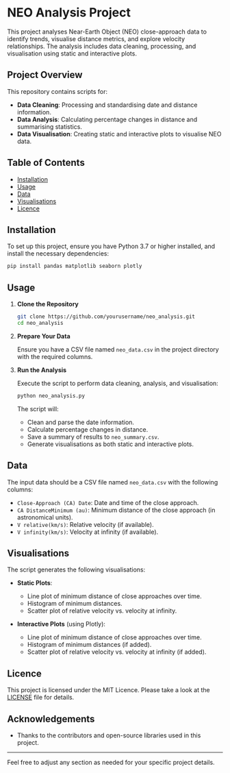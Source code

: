 
# NEO Analysis Project

This project analyses Near-Earth Object (NEO) close-approach data to identify trends, visualise distance metrics, and explore velocity relationships. The analysis includes data cleaning, processing, and visualisation using static and interactive plots.

## Project Overview

This repository contains scripts for:
- **Data Cleaning**: Processing and standardising date and distance information.
- **Data Analysis**: Calculating percentage changes in distance and summarising statistics.
- **Data Visualisation**: Creating static and interactive plots to visualise NEO data.

## Table of Contents

- [Installation](#installation)
- [Usage](#usage)
- [Data](#data)
- [Visualisations](#visualisations)
- [Licence](#licence)

## Installation

To set up this project, ensure you have Python 3.7 or higher installed, and install the necessary dependencies:

```bash
pip install pandas matplotlib seaborn plotly
```

## Usage

1. **Clone the Repository**

   ```bash
   git clone https://github.com/yourusername/neo_analysis.git
   cd neo_analysis
   ```

2. **Prepare Your Data**

   Ensure you have a CSV file named `neo_data.csv` in the project directory with the required columns.

3. **Run the Analysis**

   Execute the script to perform data cleaning, analysis, and visualisation:

   ```bash
   python neo_analysis.py
   ```

   The script will:
   - Clean and parse the date information.
   - Calculate percentage changes in distance.
   - Save a summary of results to `neo_summary.csv`.
   - Generate visualisations as both static and interactive plots.

## Data

The input data should be a CSV file named `neo_data.csv` with the following columns:
- `Close-Approach (CA) Date`: Date and time of the close approach.
- `CA DistanceMinimum (au)`: Minimum distance of the close approach (in astronomical units).
- `V relative(km/s)`: Relative velocity (if available).
- `V infinity(km/s)`: Velocity at infinity (if available).

## Visualisations

The script generates the following visualisations:

- **Static Plots**:
  - Line plot of minimum distance of close approaches over time.
  - Histogram of minimum distances.
  - Scatter plot of relative velocity vs. velocity at infinity.

- **Interactive Plots** (using Plotly):
  - Line plot of minimum distance of close approaches over time.
  - Histogram of minimum distances (if added).
  - Scatter plot of relative velocity vs. velocity at infinity (if added).

## Licence

This project is licensed under the MIT Licence. Please take a look at the [LICENSE](LICENSE) file for details.

## Acknowledgements

- Thanks to the contributors and open-source libraries used in this project.

---

Feel free to adjust any section as needed for your specific project details.
